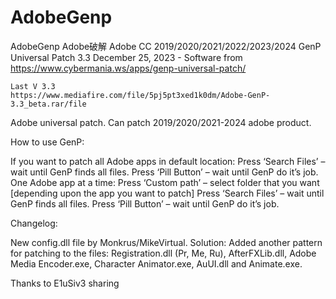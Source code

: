 # AdobeGenp
AdobeGenp Adobe破解 Adobe CC 2019/2020/2021/2022/2023/2024 GenP Universal Patch 3.3 December 25, 2023 - Software  from https://www.cybermania.ws/apps/genp-universal-patch/



    Last V 3.3
    https://www.mediafire.com/file/5pj5pt3xed1k0dm/Adobe-GenP-3.3_beta.rar/file



Adobe universal patch. Can patch 2019/2020/2021-2024 adobe product.


How to use GenP:

If you want to patch all Adobe apps in default location:
Press ‘Search Files’ – wait until GenP finds all files.
Press ‘Pill Button’ – wait until GenP do it’s job.
One Adobe app at a time:
Press ‘Custom path’ – select folder that you want [depending upon the app you want to patch]
Press ‘Search Files’ – wait until GenP finds all files.
Press ‘Pill Button’ – wait until GenP do it’s job.

 

Changelog:

New config.dll file by Monkrus/MikeVirtual.
Solution: Added another pattern for patching to the files: Registration.dll (Pr, Me, Ru), AfterFXLib.dll, Adobe Media Encoder.exe, Character Animator.exe, AuUI.dll and Animate.exe.

 

Thanks to E1uSiv3 sharing
